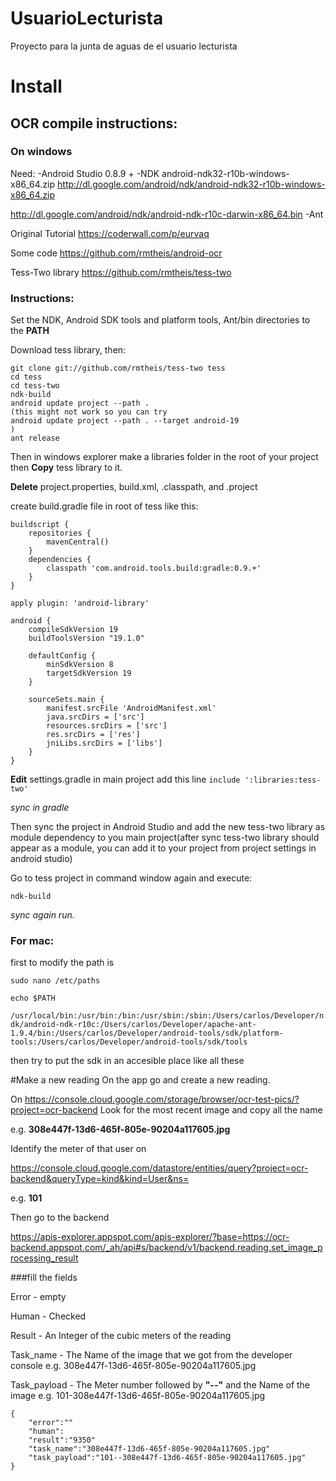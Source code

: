 UsuarioLecturista
=================

Proyecto para la junta de aguas de el usuario lecturista

# Install

## OCR compile instructions:

### On windows

Need:
-Android Studio 0.8.9 +
-NDK android-ndk32-r10b-windows-x86_64.zip
http://dl.google.com/android/ndk/android-ndk32-r10b-windows-x86_64.zip

http://dl.google.com/android/ndk/android-ndk-r10c-darwin-x86_64.bin
-Ant


Original Tutorial
https://coderwall.com/p/eurvaq

Some code
https://github.com/rmtheis/android-ocr

Tess-Two library
https://github.com/rmtheis/tess-two

### Instructions:

Set the NDK, Android SDK tools and platform tools, Ant/bin directories to the **PATH**

Download tess library, then:
```
git clone git://github.com/rmtheis/tess-two tess
cd tess
cd tess-two
ndk-build
android update project --path . 
(this might not work so you can try 
android update project --path . --target android-19
)
ant release
```
Then in windows explorer make a libraries folder in the root of your project then **Copy** tess library to it.

**Delete**
project.properties, build.xml, .classpath, and .project

create build.gradle file in root of tess like this:
```
buildscript {
    repositories {
        mavenCentral()
    }
    dependencies {
        classpath 'com.android.tools.build:gradle:0.9.+'
    }
}

apply plugin: 'android-library'

android {
    compileSdkVersion 19
    buildToolsVersion "19.1.0"

    defaultConfig {
        minSdkVersion 8
        targetSdkVersion 19
    }

    sourceSets.main {
        manifest.srcFile 'AndroidManifest.xml'
        java.srcDirs = ['src']
        resources.srcDirs = ['src']
        res.srcDirs = ['res']
        jniLibs.srcDirs = ['libs']
    }
}
```
**Edit**  settings.gradle in main project
add this line 
`include ':libraries:tess-two'`

_sync in gradle_

Then sync the project in Android Studio and add the new tess-two library as module dependency to you main project(after sync tess-two library should appear as a module, you can add it to your project from project settings in android studio)

Go to tess project in command window again and execute:

`ndk-build`

_sync again run._

### For mac:
first to modify the path is 

`sudo nano /etc/paths`

`echo $PATH`

`/usr/local/bin:/usr/bin:/bin:/usr/sbin:/sbin:/Users/carlos/Developer/ndk/android-ndk-r10c:/Users/carlos/Developer/apache-ant-1.9.4/bin:/Users/carlos/Developer/android-tools/sdk/platform-tools:/Users/carlos/Developer/android-tools/sdk/tools`


then try to put the sdk in an accesible place like all these

#Make a new reading
On the app go and create a new reading.

On https://console.cloud.google.com/storage/browser/ocr-test-pics/?project=ocr-backend
Look for the most recent image and copy all the name

e.g.
**308e447f-13d6-465f-805e-90204a117605.jpg**

Identify the meter of that user on

https://console.cloud.google.com/datastore/entities/query?project=ocr-backend&queryType=kind&kind=User&ns=

e.g. **101**


Then go to the backend

https://apis-explorer.appspot.com/apis-explorer/?base=https://ocr-backend.appspot.com/_ah/api#s/backend/v1/backend.reading.set_image_processing_result

###fill the fields

Error - empty

Human - Checked

Result - An Integer of the cubic meters of the reading

Task_name - The Name of the image that we got from the developer console
	e.g. 308e447f-13d6-465f-805e-90204a117605.jpg
	
Task_payload - The Meter number followed by **"--"** and the Name of the image
 	e.g. 101-308e447f-13d6-465f-805e-90204a117605.jpg
 	
```
{
    "error":""
    "human":
    "result":"9350"
    "task_name":"308e447f-13d6-465f-805e-90204a117605.jpg"
    "task_payload":"101--308e447f-13d6-465f-805e-90204a117605.jpg"
}
```
